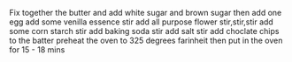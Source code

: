 Fix together the butter and add white sugar and brown sugar
then add one egg
add some venilla essence 
stir
add all purpose flower
stir,stir,stir
add some corn starch
stir
add baking soda
stir
add salt
stir
add choclate chips to the batter
preheat the oven to 325 degrees farinheit 
then put in the oven for 15 - 18 mins